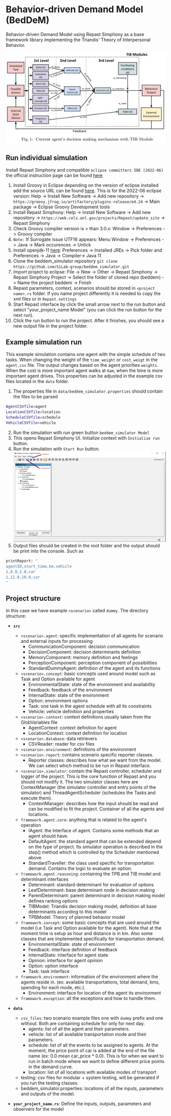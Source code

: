 # Behavior-driven Demand Model (BedDeM)
Behavior-driven Demand Model using Repast Simphony as a base framework library implementing the Triandis' Theory of Interpersonal Behavior.

![Beddem Model Theory of Interpersonal Behavior](docs/beddemTIB.PNG)

## Run individual simulation
Install Repast Simphony and compatible `eclipse committers IDE (2022-06)` the official instruction page can be found [here](https://repast.github.io/download.html)

1. Install Groovy in Eclipse depending on the version of eclipse installed add the source URL can be found [here](https://github.com/groovy/groovy-eclipse/wiki). This is for the 2022-06 eclipse version: Help -> Install New Software -> Add new repository ->  `https://groovy.jfrog.io/artifactory/plugins-release/e4.24` -> Main package -> Eclipse Groovy Development tools
2. Install Repast Simphony: Help -> Install New Software -> Add new repository -> `https://web.cels.anl.gov/projects/Repast/update_site` -> Repast Simphony
3. Check Groovy compiler version is > than 3.0.x: Window -> Preferences -> Groovy compiler
4. `Note:` If Surrogate issue UTF16 appears: Menu Window -> Preferences -> Java -> Mark occurences -> Untick
5. Install openjdk-11 [here](https://jdk.java.net/archive/): Preferences -> Installed JREs -> Pick folder and Preferences -> Java -> Compiler-> Java 11
6. Clone the beddem_simulator repository `git clone https://github.com/SiLab-group/beddem_simulator.git`
7. Import project to eclipse: File -> New -> Other -> Repast Simphony -> Repast Simphony Project -> Select the folder of cloned repo (beddem) -> Name the project beddem -> Finish
8. Repast parameters, context, scenarios should be stored in `<project name>.rs` folder. If you name project differently it is needed to copy the xml files or in `Repast.settings`
9. Start Repast interface by click the small arrow next to the run button and select "your_project_name Model" (you can click the run button for the next run).
10. Click the run button to run the project. After it finishes, you should see a new output file in the project folder.
 
 ## Example simulation run
 This example simulation contains one agent with the simple schedule of two tasks. When changing the weight of the `time_weight` or `cost_weigt` in the `agent.csv` file. 
 The output changes based on the agent priorities `weights`. When the cost is more important agent walks at `6am`, when the time is more important agent drives.
 This properties can be adjusted in the example csv files located in the `data` folder.
 1. The properties file in `data/beddem_simulator.properties` should contain the files to be parsed 
```bash
AgentCSVfile=agent
LocationCSVfile=location
ScheduleCSVfile=schedule
VehicleCSVfile=vehicle
```
2. Run the simulation with run green button `beddem_simulator Model`
3. This opens Repast Simphony UI. Initialize context with `Initialize run` button.
4. Run the simulation with `Start Run` button.
![Repast Simphony UI](docs/contextSimphony.PNG)
5. Output files should be created in the root folder and the output should be print into the console. Such as
```bash
printReport: "
agentID,start_time,km,vehicle
1,6.0,2.0,car
1,12.0,10.0,car
"
```

## Project structure
In this case we have example `<scenario>` called `dummy`. The directory structure:
* **`src`**
	- `<scenario>.agent`: specific implementation of all agents for scenario and external inputs for processing
	   + CommunicationComponent: decision communication
	   + DecisionComponent: decision determinants definition
	   + MemoryComponent: memory definition and feelings
	   + PerceptionComponent: perception component of possibilities
	   + StandardDummyAgent: definition of the agent and its functions
	- `<scenario>.concept`: basic concepts used around model such as Task and Option available for agent
	   + EnvironmentalState: state of the environment and availability
	   + Feedback: feedback of the environment
	   + InternalState: state of the environment
	   + Option: environment options
	   + Task: one task in the agent schedule with all its constraints
	   + Vehicle: vehicle definition and properties
	- `<scenario>.context`: context definitions usually taken from the GlobVariables file
	   + AgentContext: context definition for agent
	   + LocationContext: context definition for location
	- `<scenario>.database`: data retrievers
	   + CSVReader: reader for csv files
	- `<scenario>.environment`: definitions of the environment
	- `<scenario>.report`: contains scenario specific reporter classes.
		+ Reporter classes: describes how what we want from the model. We can select which method to be run in Repast interface.
	- `<scenario>.simulator`: contain the Repast controller, scheduler and logger of the project. This is the core function of Repast and you should not modify it. The two simulator classes here are ContextManager (the simulator controller and entry points of the simulator) and ThreadAgentScheduler (schedules the Tasks and execute them).
		+ ContextManager: describes how the input should be read and can be modified to fit the project. Container of all the agents and locations.
	- `framework.agent.core`: anything that is related to the agent's operation
		+ IAgent: the Interface of agent. Contains some methods that an agent should have. 
		+ DefaultAgent: the standard agent that can be extended depend on the type of project. Its simulator operation is described in the step() method which is controlled by the Scheduler mentioned above.
		+ StandardTraveller: the class used specific for transportation demand. Contains the logic to evaluate an option. 
	- `framework.agent.reasoning`: containing the TPB and TIB model and determinant interfaces
		+ Determinant: standard determinant for evaluation of options
		+ LeafDeterminant: base determinant node in decision making 
		+ ParentDeterminant: parent determinant in decision making model defines ranking options
		+ TIBModel: Triandis decision making model, definition all base determinants according to this model
		+ TPBModel: Theory of planned behavior model
	- `framework.concept`: some basic concepts that are used around the model (i.e Task and Option available for the agent). Note that at the moment time is setup as hour and distance is in km. Also some classes that are implemented specifically for transportation demand.
	    + EnvironmentalState: state of environment
	    + Feedback: interface definition of feedback
	    + InternalState: interface for agent state 
	    + Opinion: interface for agent opinion
	    + Option: option interface
	    + Task: task interface
	- `framework.environment`: information of the environment where the agents reside in. (ex: available transportations, total demand, kms, spending for each mode, etc.).
	    + Environment: interface for location of the agent its environment
	- `framework.exception`: all the exceptions and how to handle them.
	
* **`data`**
	- `csv_files`: two scenario example files one with `dummy` prefix and one without. Both are containing schedule for only for next day.
		+ agents: list of all the agent and their parameters.
		+ vehicle: list of all available transportation mode and their parameters.
		+ schedule: list of all the events to be assigned to agents. At the moment, the price point of car is added at the end of the file name (ex: 0.0 mean car_price * 0.0). This is for when we want to run in batch mode where we want to define different price points in the demand curve.
		+ location: list of all locations with available modes of transport
	- testing: csv files for modular + system testing, will be generated if you run the testing classes.
	- beddem_simulator.properties: locations of all the inputs, parameters and outputs of the model.
* **`your_project_name.rs`**: Define the inputs, outputs, parameters and observers for the model
